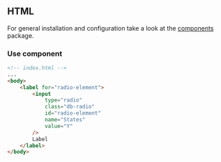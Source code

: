 <!--
SPDX-FileCopyrightText: 2025 DB Systel GmbH

SPDX-License-Identifier: Apache-2.0
-->

## HTML

For general installation and configuration take a look at the [components](https://www.npmjs.com/package/@db-ux/core-components) package.

### Use component

```html index.html
<!-- index.html -->
...
<body>
	<label for="radio-element">
		<input
			type="radio"
			class="db-radio"
			id="radio-element"
			name="States"
			value="Y"
		/>
		Label
	</label>
</body>
```
